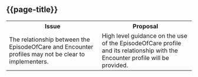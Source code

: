 ## {{page-title}}

<table id="assets">
<tr>
<th width="50%">Issue</th>
<th width="50%">Proposal</th>
</tr>

<tr>
<td>The relationship between the EpisodeOfCare and Encounter profiles may not be clear to implementers.</td>
<td>High level guidance on the use of the EpisodeOfCare profile and its relationship with the Encounter profile will be provided.</td>
</tr>

</table>
